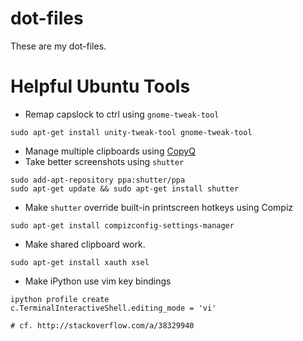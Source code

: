 # dot-files

These are my dot-files.

# Helpful Ubuntu Tools

- Remap capslock to ctrl using `gnome-tweak-tool`
```
sudo apt-get install unity-tweak-tool gnome-tweak-tool
```
- Manage multiple clipboards using [CopyQ](https://github.com/hluk/CopyQ)
- Take better screenshots using `shutter`
```
sudo add-apt-repository ppa:shutter/ppa
sudo apt-get update && sudo apt-get install shutter
```
- Make `shutter` override built-in printscreen hotkeys using Compiz
```
sudo apt-get install compizconfig-settings-manager
```
- Make shared clipboard work.
```
sudo apt-get install xauth xsel
```
- Make iPython use vim key bindings
```
ipython profile create
c.TerminalInteractiveShell.editing_mode = 'vi'

# cf. http://stackoverflow.com/a/38329940
```

